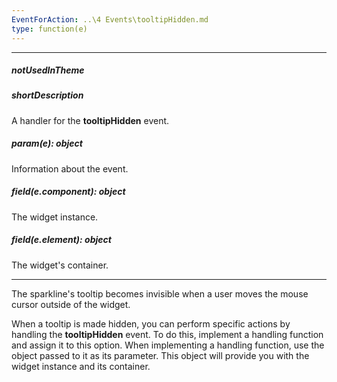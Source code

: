 ```yaml
---
EventForAction: ..\4 Events\tooltipHidden.md
type: function(e)
---
```

---
##### notUsedInTheme

##### shortDescription
A handler for the **tooltipHidden** event.

##### param(e): object
Information about the event.

##### field(e.component): object
The widget instance.

##### field(e.element): object
The widget's container.

---
The sparkline's tooltip becomes invisible when a user moves the mouse cursor outside of the widget.

When a tooltip is made hidden, you can perform specific actions by handling the **tooltipHidden** event. To do this, implement a handling function and assign it to this option. When implementing a handling function, use the object passed to it as its parameter. This object will provide you with the widget instance and its container.